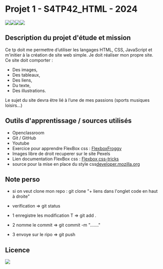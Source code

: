 # Projet 1 - S4TP42_HTML - 2024
<img src="https://img.shields.io/badge/html5%20-%23E34F26.svg?&style=for-the-badge&logo=html5&logoColor=white"/><img src="https://img.shields.io/badge/css3%20-%231572B6.svg?&style=for-the-badge&logo=css3&logoColor=white"/><img src="https://img.shields.io/badge/javascript-%23323330.svg?style=for-the-badge&logo=javascript&logoColor=%23F7DF1E"/><img src="https://img.shields.io/badge/git%20-%23F05033.svg?&style=for-the-badge&logo=git&logoColor=white"/>


## Description du projet d'étude et mission
Ce tp doit me permettre d’utiliser les langages HTML, CSS, JavaScript et m'initier à la création de site web simple.
Je doit réaliser mon propre site. Ce site doit comporter :

- Des images,
- Des tableaux,
- Des liens,
- Du texte,
- Des illustrations.

Le sujet du site devra être lié à l’une de mes passions (sports musiques loisirs…)

## Outils d'apprentissage / sources utilisés

- Openclassroom
- Git / GitHub
- Youtube
- Exercice pour apprendre FlexBox css : [FlexboxFroggy](https://flexboxfroggy.com/#fr)
- Images libre de droit recuperer sur le site Pexels
- Lien documentation FlexBox css : [Flexbox css-tricks](https://css-tricks.com/snippets/css/a-guide-to-flexbox/)  
- source pour la mise en place du style css[developer.mozilla.org](https://developer.mozilla.org/en-US/docs/Web/CSS/line-height)

## Note perso
- si on veut clone mon repo :
git clone "+ liens dans l'onglet code en haut à droite"
- verification => git status

- 1 enregistre les modification  T => git add .
- 2 nomme le commit => git commit -m "......."
- 3 envoye sur le ripo => git push

## Licence

<img src='https://forthebadge.com/images/badges/open-source.svg' />
